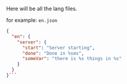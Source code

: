 Here will be all the lang files.

for example:
`en.json`
```json
{
  "en": {
    "server": {
      "start": "Server starting",
      "done": "Done in %sms",
      "someVar": "there is %s things in %s"
    }
  }
}```

